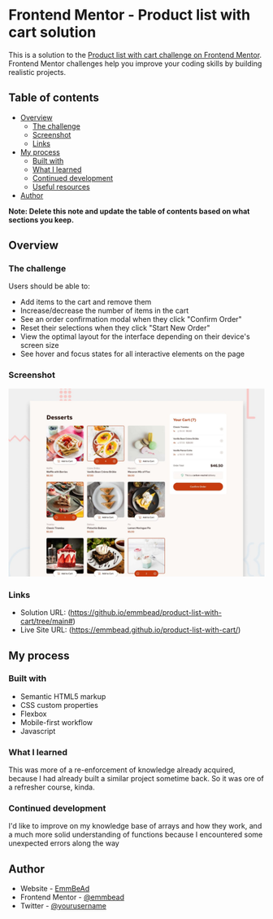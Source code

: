 # Frontend Mentor - Product list with cart solution

This is a solution to the [Product list with cart challenge on Frontend Mentor](https://www.frontendmentor.io/challenges/product-list-with-cart-5MmqLVAp_d). Frontend Mentor challenges help you improve your coding skills by building realistic projects. 

## Table of contents

- [Overview](#overview)
  - [The challenge](#the-challenge)
  - [Screenshot](#screenshot)
  - [Links](#links)
- [My process](#my-process)
  - [Built with](#built-with)
  - [What I learned](#what-i-learned)
  - [Continued development](#continued-development)
  - [Useful resources](#useful-resources)
- [Author](#author)

**Note: Delete this note and update the table of contents based on what sections you keep.**

## Overview

### The challenge

Users should be able to:

- Add items to the cart and remove them
- Increase/decrease the number of items in the cart
- See an order confirmation modal when they click "Confirm Order"
- Reset their selections when they click "Start New Order"
- View the optimal layout for the interface depending on their device's screen size
- See hover and focus states for all interactive elements on the page

### Screenshot

![](./preview.jpg)

### Links

- Solution URL: (https://github.io/emmbead/product-list-with-cart/tree/main#)
- Live Site URL: (https://emmbead.github.io/product-list-with-cart/)

## My process

### Built with

- Semantic HTML5 markup
- CSS custom properties
- Flexbox
- Mobile-first workflow
- Javascript

### What I learned

This was more of a re-enforcement of knowledge already acquired, because I had already built a similar project sometime back. So it was ore of a refresher course, kinda.

### Continued development

I'd like to improve on my knowledge base of arrays and how they work, and a much more solid understanding of functions because I encountered some unexpected errors along the way

## Author

- Website - [EmmBeAd](https://www.github.io/emmbead)
- Frontend Mentor - [@emmbead](https://www.frontendmentor.io/profile/emmbead)
- Twitter - [@yourusername](https://www.twitter.com/yourusername)